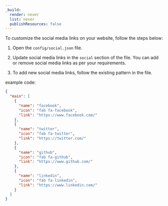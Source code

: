 ```yaml
---
_build:
  render: never
  list: never
  publishResources: false
---
```


To customize the social media links on your website, follow the steps below:

1. Open the `config/social.json` file.

2. Update social media links in the `social` section of the file. You can add or remove social media links as per your requirements.

3. To add new social media links, follow the existing pattern in the file.

example code:

```json
{
  "main": [
    {
      "name": "facebook",
      "icon": "fab fa-facebook",
      "link": "https://www.facebook.com/"
    },
    {
      "name": "twitter",
      "icon": "fab fa-twitter",
      "link": "https://twitter.com/"
    },
    {
      "name": "github",
      "icon": "fab fa-github",
      "link": "https://www.github.com/"
    },
    {
      "name": "linkedin",
      "icon": "fab fa-linkedin",
      "link": "https://www.linkedin.com/"
    }
  ]
}
```